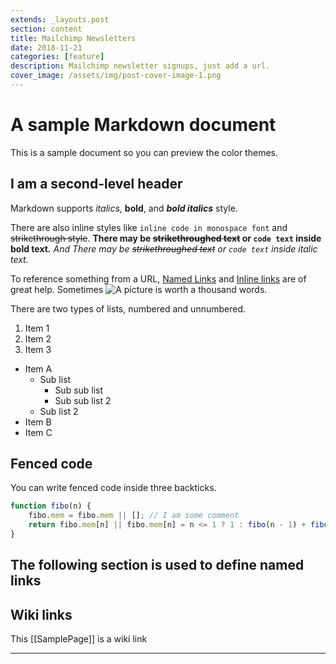 ```yaml
---
extends: _layouts.post
section: content
title: Mailchimp Newsletters
date: 2018-11-21
categories: [feature]
description: Mailchimp newsletter signups, just add a url.
cover_image: /assets/img/post-cover-image-1.png
---
```


# A sample Markdown document

This is a sample document so you can preview the color themes.

## I am a second-level header

Markdown supports _italics_, __bold__, and ___bold italics___ style.

There are also inline styles like `inline code in monospace font` and ~~strikethrough style~~. __There may be ~~strikethroughed text~~ or `code text` inside bold text.__ _And There may be ~~strikethroughed text~~ or `code text` inside italic text._

To reference something from a URL, [Named Links][links] and [Inline links](https://example.com/index.html) are of great help. Sometimes ![A picture][sample image] is worth a thousand words.

There are two types of lists, numbered and unnumbered.

1. Item 1
2. Item 2
3. Item 3

* Item A
    - Sub list
        + Sub sub list
        + Sub sub list 2
    - Sub list 2
* Item B
* Item C

## Fenced code

You can write fenced code inside three backticks.

```javascript
function fibo(n) {
    fibo.mem = fibo.mem || []; // I am some comment
    return fibo.mem[n] || fibo.mem[n] = n <= 1 ? 1 : fibo(n - 1) + fibo(n - 2);
}
```

## The following section is used to define named links

[links]: https://example.com/index.html
[sample image]: https://example.com/sample.png

## Wiki links

This [[SamplePage]] is a wiki link

---


